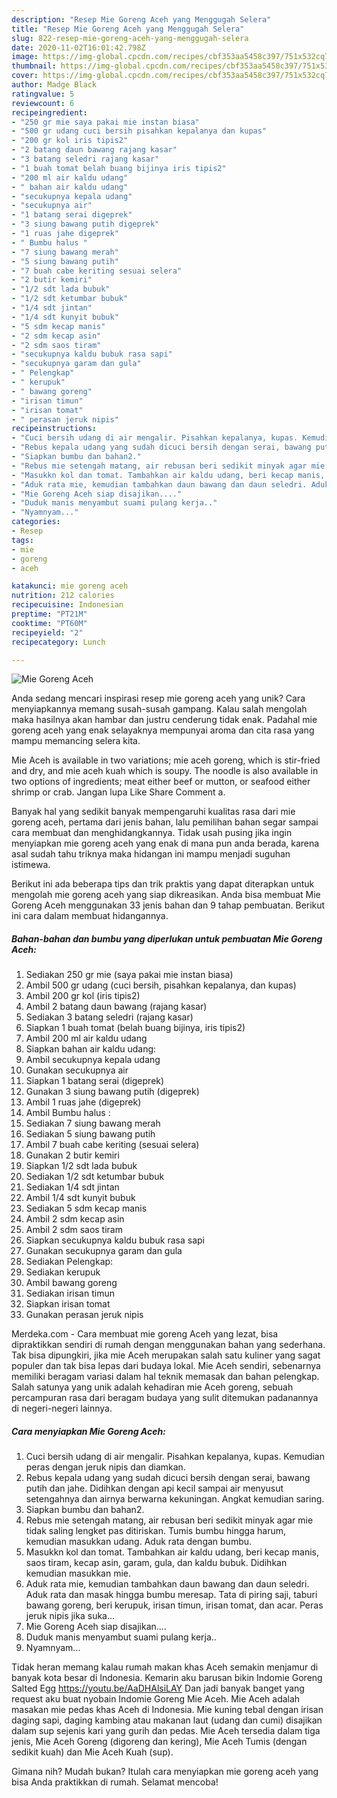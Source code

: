 ```yaml
---
description: "Resep Mie Goreng Aceh yang Menggugah Selera"
title: "Resep Mie Goreng Aceh yang Menggugah Selera"
slug: 822-resep-mie-goreng-aceh-yang-menggugah-selera
date: 2020-11-02T16:01:42.798Z
image: https://img-global.cpcdn.com/recipes/cbf353aa5458c397/751x532cq70/mie-goreng-aceh-foto-resep-utama.jpg
thumbnail: https://img-global.cpcdn.com/recipes/cbf353aa5458c397/751x532cq70/mie-goreng-aceh-foto-resep-utama.jpg
cover: https://img-global.cpcdn.com/recipes/cbf353aa5458c397/751x532cq70/mie-goreng-aceh-foto-resep-utama.jpg
author: Madge Black
ratingvalue: 5
reviewcount: 6
recipeingredient:
- "250 gr mie saya pakai mie instan biasa"
- "500 gr udang cuci bersih pisahkan kepalanya dan kupas"
- "200 gr kol iris tipis2"
- "2 batang daun bawang rajang kasar"
- "3 batang seledri rajang kasar"
- "1 buah tomat belah buang bijinya iris tipis2"
- "200 ml air kaldu udang"
- " bahan air kaldu udang"
- "secukupnya kepala udang"
- "secukupnya air"
- "1 batang serai digeprek"
- "3 siung bawang putih digeprek"
- "1 ruas jahe digeprek"
- " Bumbu halus "
- "7 siung bawang merah"
- "5 siung bawang putih"
- "7 buah cabe keriting sesuai selera"
- "2 butir kemiri"
- "1/2 sdt lada bubuk"
- "1/2 sdt ketumbar bubuk"
- "1/4 sdt jintan"
- "1/4 sdt kunyit bubuk"
- "5 sdm kecap manis"
- "2 sdm kecap asin"
- "2 sdm saos tiram"
- "secukupnya kaldu bubuk rasa sapi"
- "secukupnya garam dan gula"
- " Pelengkap"
- " kerupuk"
- " bawang goreng"
- "irisan timun"
- "irisan tomat"
- " perasan jeruk nipis"
recipeinstructions:
- "Cuci bersih udang di air mengalir. Pisahkan kepalanya, kupas. Kemudian peras dengan jeruk nipis dan diamkan."
- "Rebus kepala udang yang sudah dicuci bersih dengan serai, bawang putih dan jahe. Didihkan dengan api kecil sampai air menyusut setengahnya dan airnya berwarna kekuningan. Angkat kemudian saring."
- "Siapkan bumbu dan bahan2."
- "Rebus mie setengah matang, air rebusan beri sedikit minyak agar mie tidak saling lengket pas ditiriskan. Tumis bumbu hingga harum, kemudian masukkan udang. Aduk rata dengan bumbu."
- "Masukkn kol dan tomat. Tambahkan air kaldu udang, beri kecap manis, saos tiram, kecap asin, garam, gula, dan kaldu bubuk. Didihkan kemudian masukkan mie."
- "Aduk rata mie, kemudian tambahkan daun bawang dan daun seledri. Aduk rata dan masak hingga bumbu meresap. Tata di piring saji, taburi bawang goreng, beri kerupuk, irisan timun, irisan tomat, dan acar. Peras jeruk nipis jika suka..."
- "Mie Goreng Aceh siap disajikan...."
- "Duduk manis menyambut suami pulang kerja.."
- "Nyamnyam..."
categories:
- Resep
tags:
- mie
- goreng
- aceh

katakunci: mie goreng aceh 
nutrition: 212 calories
recipecuisine: Indonesian
preptime: "PT21M"
cooktime: "PT60M"
recipeyield: "2"
recipecategory: Lunch

---
```



![Mie Goreng Aceh](https://img-global.cpcdn.com/recipes/cbf353aa5458c397/751x532cq70/mie-goreng-aceh-foto-resep-utama.jpg)

Anda sedang mencari inspirasi resep mie goreng aceh yang unik? Cara menyiapkannya memang susah-susah gampang. Kalau salah mengolah maka hasilnya akan hambar dan justru cenderung tidak enak. Padahal mie goreng aceh yang enak selayaknya mempunyai aroma dan cita rasa yang mampu memancing selera kita.

Mie Aceh is available in two variations; mie aceh goreng, which is stir-fried and dry, and mie aceh kuah which is soupy. The noodle is also available in two options of ingredients; meat either beef or mutton, or seafood either shrimp or crab. Jangan lupa Like Share Comment a.

Banyak hal yang sedikit banyak mempengaruhi kualitas rasa dari mie goreng aceh, pertama dari jenis bahan, lalu pemilihan bahan segar sampai cara membuat dan menghidangkannya. Tidak usah pusing jika ingin menyiapkan mie goreng aceh yang enak di mana pun anda berada, karena asal sudah tahu triknya maka hidangan ini mampu menjadi suguhan istimewa.


Berikut ini ada beberapa tips dan trik praktis yang dapat diterapkan untuk mengolah mie goreng aceh yang siap dikreasikan. Anda bisa membuat Mie Goreng Aceh menggunakan 33 jenis bahan dan 9 tahap pembuatan. Berikut ini cara dalam membuat hidangannya.

<!--inarticleads1-->

##### Bahan-bahan dan bumbu yang diperlukan untuk pembuatan Mie Goreng Aceh:

1. Sediakan 250 gr mie (saya pakai mie instan biasa)
1. Ambil 500 gr udang (cuci bersih, pisahkan kepalanya, dan kupas)
1. Ambil 200 gr kol (iris tipis2)
1. Ambil 2 batang daun bawang (rajang kasar)
1. Sediakan 3 batang seledri (rajang kasar)
1. Siapkan 1 buah tomat (belah buang bijinya, iris tipis2)
1. Ambil 200 ml air kaldu udang
1. Siapkan  bahan air kaldu udang:
1. Ambil secukupnya kepala udang
1. Gunakan secukupnya air
1. Siapkan 1 batang serai (digeprek)
1. Gunakan 3 siung bawang putih (digeprek)
1. Ambil 1 ruas jahe (digeprek)
1. Ambil  Bumbu halus :
1. Sediakan 7 siung bawang merah
1. Sediakan 5 siung bawang putih
1. Ambil 7 buah cabe keriting (sesuai selera)
1. Gunakan 2 butir kemiri
1. Siapkan 1/2 sdt lada bubuk
1. Sediakan 1/2 sdt ketumbar bubuk
1. Sediakan 1/4 sdt jintan
1. Ambil 1/4 sdt kunyit bubuk
1. Sediakan 5 sdm kecap manis
1. Ambil 2 sdm kecap asin
1. Ambil 2 sdm saos tiram
1. Siapkan secukupnya kaldu bubuk rasa sapi
1. Gunakan secukupnya garam dan gula
1. Sediakan  Pelengkap:
1. Sediakan  kerupuk
1. Ambil  bawang goreng
1. Sediakan irisan timun
1. Siapkan irisan tomat
1. Gunakan  perasan jeruk nipis


Merdeka.com - Cara membuat mie goreng Aceh yang lezat, bisa dipraktikkan sendiri di rumah dengan menggunakan bahan yang sederhana. Tak bisa dipungkiri, jika mie Aceh merupakan salah satu kuliner yang sagat populer dan tak bisa lepas dari budaya lokal. Mie Aceh sendiri, sebenarnya memiliki beragam variasi dalam hal teknik memasak dan bahan pelengkap. Salah satunya yang unik adalah kehadiran mie Aceh goreng, sebuah percampuran rasa dari beragam budaya yang sulit ditemukan padanannya di negeri-negeri lainnya. 

<!--inarticleads2-->

##### Cara menyiapkan Mie Goreng Aceh:

1. Cuci bersih udang di air mengalir. Pisahkan kepalanya, kupas. Kemudian peras dengan jeruk nipis dan diamkan.
1. Rebus kepala udang yang sudah dicuci bersih dengan serai, bawang putih dan jahe. Didihkan dengan api kecil sampai air menyusut setengahnya dan airnya berwarna kekuningan. Angkat kemudian saring.
1. Siapkan bumbu dan bahan2.
1. Rebus mie setengah matang, air rebusan beri sedikit minyak agar mie tidak saling lengket pas ditiriskan. Tumis bumbu hingga harum, kemudian masukkan udang. Aduk rata dengan bumbu.
1. Masukkn kol dan tomat. Tambahkan air kaldu udang, beri kecap manis, saos tiram, kecap asin, garam, gula, dan kaldu bubuk. Didihkan kemudian masukkan mie.
1. Aduk rata mie, kemudian tambahkan daun bawang dan daun seledri. Aduk rata dan masak hingga bumbu meresap. Tata di piring saji, taburi bawang goreng, beri kerupuk, irisan timun, irisan tomat, dan acar. Peras jeruk nipis jika suka...
1. Mie Goreng Aceh siap disajikan....
1. Duduk manis menyambut suami pulang kerja..
1. Nyamnyam...


Tidak heran memang kalau rumah makan khas Aceh semakin menjamur di banyak kota besar di Indonesia. Kemarin aku barusan bikin Indomie Goreng Salted Egg https://youtu.be/AaDHAlsiLAY Dan jadi banyak banget yang request aku buat nyobain Indomie Goreng Mie Aceh. Mie Aceh adalah masakan mie pedas khas Aceh di Indonesia. Mie kuning tebal dengan irisan daging sapi, daging kambing atau makanan laut (udang dan cumi) disajikan dalam sup sejenis kari yang gurih dan pedas. Mie Aceh tersedia dalam tiga jenis, Mie Aceh Goreng (digoreng dan kering), Mie Aceh Tumis (dengan sedikit kuah) dan Mie Aceh Kuah (sup). 

Gimana nih? Mudah bukan? Itulah cara menyiapkan mie goreng aceh yang bisa Anda praktikkan di rumah. Selamat mencoba!

